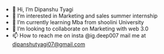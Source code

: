 - 👋 Hi, I’m Dipanshu Tyagi 
- 👀 I’m interested in Marketing and sales summer internship 
- 🌱 I’m currently learning Mba from shoolini University 
- 💞️ I’m looking to collaborate on Marketing with web 3.0
- 📫 How to reach me on insta @ig.deep007 mail me at dipanshutyagi07@gmail.com

<!---
deepoffical007/deepoffical007 is a ✨ special ✨ repository because its `README.md` (this file) appears on your GitHub profile.
You can click the Preview link to take a look at your changes.
--->
